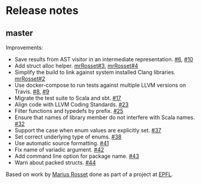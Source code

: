 # Release notes

## master

Improvements:

 - Save results from AST visitor in an intermediate representation. [#6], [#10]
 - Add struct alloc helper. [mrRosset#3], [mrRosset#4]
 - Simplify the build to link against system installed Clang libraries. [mrRosset#2]
 - Use docker-compose to run tests against multiple LLVM versions on Travis. [#8], [#9]
 - Migrate the test suite to Scala and sbt. [#17]
 - Align code with LLVM Coding Standards. [#23]
 - Filter functions and typedefs by prefix. [#25]
 - Ensure that names of library member do not interfere with Scala names. [#32]
 - Support the case when enum values are explicitly set. [#37]
 - Set correct underlying type of enums. [#38]
 - Use automatic source formatting. [#41]
 - Fix name of variadic argument. [#42]
 - Add command line option for package name. [#43]
 - Warn about packed structs. [#44]

 [mrRosset#2]: https://github.com/mrRosset/scala-native-bindgen/pull/2
 [mrRosset#3]: https://github.com/mrRosset/scala-native-bindgen/issues/3
 [mrRosset#4]: https://github.com/mrRosset/scala-native-bindgen/pull/4
 [#6]: https://github.com/kornilova-l/scala-native-bindgen/issues/6
 [#8]: https://github.com/kornilova-l/scala-native-bindgen/pull/8
 [#9]: https://github.com/kornilova-l/scala-native-bindgen/issues/9
 [#10]: https://github.com/kornilova-l/scala-native-bindgen/pull/10
 [#17]: https://github.com/kornilova-l/scala-native-bindgen/pull/17
 [#23]: https://github.com/kornilova-l/scala-native-bindgen/pull/23
 [#25]: https://github.com/kornilova-l/scala-native-bindgen/pull/25
 [#32]: https://github.com/kornilova-l/scala-native-bindgen/issues/32
 [#37]: https://github.com/kornilova-l/scala-native-bindgen/pull/37
 [#38]: https://github.com/kornilova-l/scala-native-bindgen/pull/38
 [#41]: https://github.com/kornilova-l/scala-native-bindgen/pull/41
 [#42]: https://github.com/kornilova-l/scala-native-bindgen/pull/42
 [#43]: https://github.com/kornilova-l/scala-native-bindgen/pull/43
 [#44]: https://github.com/kornilova-l/scala-native-bindgen/pull/44
 [#47]: https://github.com/kornilova-l/scala-native-bindgen/pull/47

Based on work by [Marius Rosset][@mrRosset] done as part of a project at [EPFL].

 [@mrRosset]: https://github.com/mrRosset
 [EPFL]: https://www.epfl.ch/
